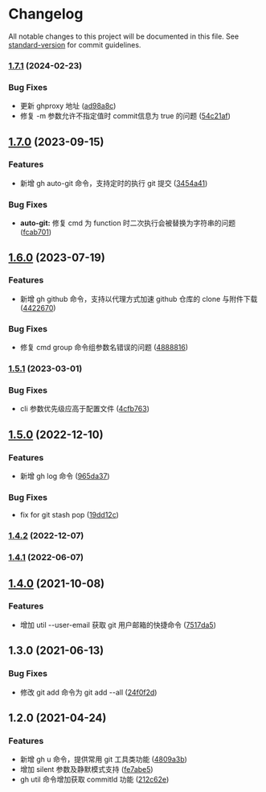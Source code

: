 # Changelog

All notable changes to this project will be documented in this file. See [standard-version](https://github.com/conventional-changelog/standard-version) for commit guidelines.

### [1.7.1](https://github.com/lzwme/git-helper/compare/v1.7.0...v1.7.1) (2024-02-23)


### Bug Fixes

* 更新 ghproxy 地址 ([ad98a8c](https://github.com/lzwme/git-helper/commit/ad98a8cd1e152199cd4a29c310a2b5558c1ad0c6))
* 修复 -m 参数允许不指定值时 commit信息为 true 的问题 ([54c21af](https://github.com/lzwme/git-helper/commit/54c21af5e8f5bbdbd74d6d8c873a5856523874b5))

## [1.7.0](https://github.com/lzwme/git-helper/compare/v1.6.0...v1.7.0) (2023-09-15)


### Features

* 新增 gh auto-git 命令，支持定时的执行 git 提交 ([3454a41](https://github.com/lzwme/git-helper/commit/3454a41d2635e05111bf6281ba9d6191dbf98351))


### Bug Fixes

* **auto-git:** 修复 cmd 为 function 时二次执行会被替换为字符串的问题 ([fcab701](https://github.com/lzwme/git-helper/commit/fcab701d0545933e4d7422bde7983e1c057ab3fa))

## [1.6.0](https://github.com/lzwme/git-helper/compare/v1.5.1...v1.6.0) (2023-07-19)


### Features

* 新增 gh github 命令，支持以代理方式加速 github 仓库的 clone 与附件下载 ([4422670](https://github.com/lzwme/git-helper/commit/4422670b86653108c8742f0c872deeae876c9ead))


### Bug Fixes

* 修复 cmd group 命令组参数名错误的问题 ([4888816](https://github.com/lzwme/git-helper/commit/4888816871ce81049f96a9e3afc99dcefc026edb))

### [1.5.1](https://github.com/lzwme/git-helper/compare/v1.5.0...v1.5.1) (2023-03-01)


### Bug Fixes

* cli 参数优先级应高于配置文件 ([4cfb763](https://github.com/lzwme/git-helper/commit/4cfb763b06dd515e43557d55f51d0fe0a7333ed8))

## [1.5.0](https://github.com/lzwme/git-helper/compare/v1.4.2...v1.5.0) (2022-12-10)


### Features

* 新增 gh log 命令 ([965da37](https://github.com/lzwme/git-helper/commit/965da37110b472c6a19dce7f9b7c910753a93fc0))


### Bug Fixes

* fix for git stash pop ([19dd12c](https://github.com/lzwme/git-helper/commit/19dd12cdf0427b55af4c0b54e26c7033849a2752))

### [1.4.2](https://github.com/lzwme/git-helper/compare/v1.4.0...v1.4.2) (2022-12-07)

### [1.4.1](https://github.com/lzwme/git-helper/compare/v1.4.0...v1.4.1) (2022-06-07)

## [1.4.0](https://github.com/lzwme/git-helper/compare/v1.3.0...v1.4.0) (2021-10-08)


### Features

* 增加 util --user-email 获取 git 用户邮箱的快捷命令 ([7517da5](https://github.com/lzwme/git-helper/commit/7517da55075cc3cdefc6671b18ee7dbfca61fc56))

## 1.3.0 (2021-06-13)

### Bug Fixes

* 修改 git add 命令为 git add --all ([24f0f2d](https://github.com/lzwme/git-helper/commit/24f0f2d2b0440ee13894891c6f6b57fdcc6c20a5))

## 1.2.0 (2021-04-24)


### Features

* 新增 gh u 命令，提供常用 git 工具类功能 ([4809a3b](https://github.com/lzwme/git-helper/commit/4809a3b8eb4714239dd9410a103603acc70fcfcc))
* 增加 silent 参数及静默模式支持 ([fe7abe5](https://github.com/lzwme/git-helper/commit/fe7abe5db7677bc59da86a18e8cfcc53e92a19a8))
* gh util 命令增加获取 commitId 功能 ([212c62e](https://github.com/lzwme/git-helper/commit/212c62ee3ea2d0859408e5bb153927226750f921))
